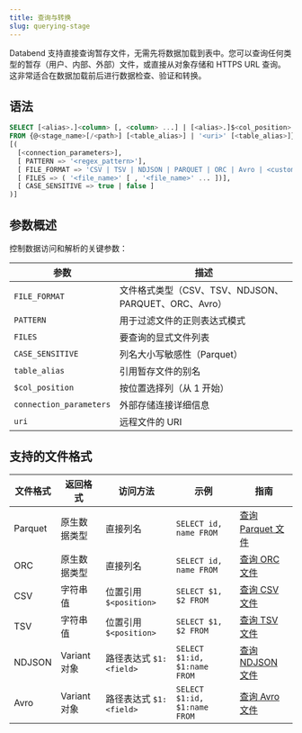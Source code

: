 ```yaml
---
title: 查询与转换
slug: querying-stage
---
```


Databend 支持直接查询暂存文件，无需先将数据加载到表中。您可以查询任何类型的暂存（用户、内部、外部）文件，或直接从对象存储和 HTTPS URL 查询。这非常适合在数据加载前后进行数据检查、验证和转换。

## 语法

```sql
SELECT [<alias>.]<column> [, <column> ...] | [<alias>.]$<col_position> [, $<col_position> ...]
FROM {@<stage_name>[/<path>] [<table_alias>] | '<uri>' [<table_alias>]}
[(
  [<connection_parameters>],
  [ PATTERN => '<regex_pattern>'],
  [ FILE_FORMAT => 'CSV | TSV | NDJSON | PARQUET | ORC | Avro | <custom_format_name>'],
  [ FILES => ( '<file_name>' [ , '<file_name>' ... ])],
  [ CASE_SENSITIVE => true | false ]
)]
```

## 参数概述

控制数据访问和解析的关键参数：

| 参数 | 描述 |
| --------- | ----------- |
| `FILE_FORMAT` | 文件格式类型（CSV、TSV、NDJSON、PARQUET、ORC、Avro） |
| `PATTERN` | 用于过滤文件的正则表达式模式 |
| `FILES` | 要查询的显式文件列表 |
| `CASE_SENSITIVE` | 列名大小写敏感性（Parquet） |
| `table_alias` | 引用暂存文件的别名 |
| `$col_position` | 按位置选择列（从 1 开始） |
| `connection_parameters` | 外部存储连接详细信息 |
| `uri` | 远程文件的 URI |

## 支持的文件格式

| 文件格式 | 返回格式 | 访问方法 | 示例 | 指南 |
| ----------- | ------------ | ------------- | ------- | ----- |
| Parquet | 原生数据类型 | 直接列名 | `SELECT id, name FROM` | [查询 Parquet 文件](./00-querying-parquet.md) |
| ORC | 原生数据类型 | 直接列名 | `SELECT id, name FROM` | [查询 ORC 文件](./03-querying-orc.md) |
| CSV | 字符串值 | 位置引用 `$<position>` | `SELECT $1, $2 FROM` | [查询 CSV 文件](./01-querying-csv.md) |
| TSV | 字符串值 | 位置引用 `$<position>` | `SELECT $1, $2 FROM` | [查询 TSV 文件](./02-querying-tsv.md) |
| NDJSON | Variant 对象 | 路径表达式 `$1:<field>` | `SELECT $1:id, $1:name FROM` | [查询 NDJSON 文件](./03-querying-ndjson.md) |
| Avro | Variant 对象 | 路径表达式 `$1:<field>` | `SELECT $1:id, $1:name FROM` | [查询 Avro 文件](./04-querying-avro.md) |